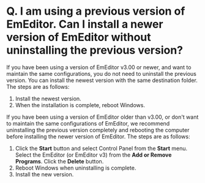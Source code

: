 # Q. I am using a previous version of EmEditor. Can I install a newer version of EmEditor without uninstalling the previous version?

If you have been using a version of EmEditor v3.00 or newer, and want to maintain the same configurations,
you do not need to uninstall the previous version. You can install the newest version with the same destination folder.
The steps are as follows:

1. Install the newest version.
2. When the installation is complete, reboot Windows.

If you have been using a version of EmEditor older than v3.00, or don't want to maintain the same configurations
of EmEditor, we recommend uninstalling the previous version completely and rebooting the computer
before installing the newer version of EmEditor. The steps are as follows:

1. Click the **Start** button and select Control Panel from the **Start** menu. Select the EmEditor (or EmEditor
v3) from the **Add or Remove Programs**. Click the **Delete** button.
2. Reboot Windows when uninstalling is complete.
3. Install the new version.
